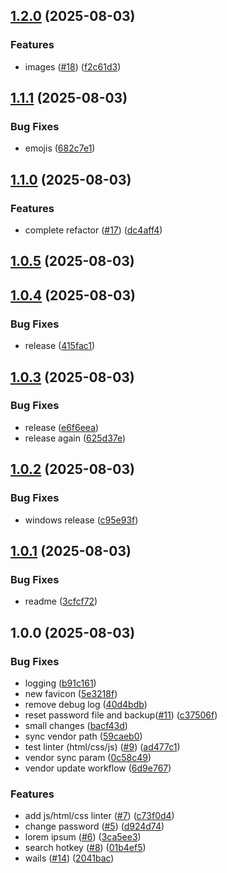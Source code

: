 ## [1.2.0](https://github.com/yggdrion/gote/compare/v1.1.1...v1.2.0) (2025-08-03)

### Features

* images ([#18](https://github.com/yggdrion/gote/issues/18)) ([f2c61d3](https://github.com/yggdrion/gote/commit/f2c61d376d87a52a6b54123649073ccfed9ba22e))

## [1.1.1](https://github.com/yggdrion/gote/compare/v1.1.0...v1.1.1) (2025-08-03)

### Bug Fixes

* emojis ([682c7e1](https://github.com/yggdrion/gote/commit/682c7e1a899cf132c3689526ec87c6ee660bed79))

## [1.1.0](https://github.com/yggdrion/gote/compare/v1.0.5...v1.1.0) (2025-08-03)

### Features

* complete refactor ([#17](https://github.com/yggdrion/gote/issues/17)) ([dc4aff4](https://github.com/yggdrion/gote/commit/dc4aff4d03fb4ffdcf754f129b9717b87d80a864))

## [1.0.5](https://github.com/yggdrion/gote/compare/v1.0.4...v1.0.5) (2025-08-03)

## [1.0.4](https://github.com/yggdrion/gote/compare/v1.0.3...v1.0.4) (2025-08-03)

### Bug Fixes

- release ([415fac1](https://github.com/yggdrion/gote/commit/415fac100dfbe505365ea27a64f92e16d6a34492))

## [1.0.3](https://github.com/yggdrion/gote/compare/v1.0.2...v1.0.3) (2025-08-03)

### Bug Fixes

- release ([e6f6eea](https://github.com/yggdrion/gote/commit/e6f6eeaccb51490924afc3ac388fe93142064713))
- release again ([625d37e](https://github.com/yggdrion/gote/commit/625d37e1b763fe55160649c9679c7b405f494894))

## [1.0.2](https://github.com/yggdrion/gote/compare/v1.0.1...v1.0.2) (2025-08-03)

### Bug Fixes

- windows release ([c95e93f](https://github.com/yggdrion/gote/commit/c95e93fb6a0309492fdf6e5eb4f44bfa3e3d05c0))

## [1.0.1](https://github.com/yggdrion/gote/compare/v1.0.0...v1.0.1) (2025-08-03)

### Bug Fixes

- readme ([3cfcf72](https://github.com/yggdrion/gote/commit/3cfcf72e249335ddf2af2cf8bd5a7bff8cb9e38a))

## 1.0.0 (2025-08-03)

### Bug Fixes

- logging ([b91c161](https://github.com/yggdrion/gote/commit/b91c16145d92d86a9e6463c6f7c619020395eb98))
- new favicon ([5e3218f](https://github.com/yggdrion/gote/commit/5e3218fff0620b883aefdff0db84769a037d5107))
- remove debug log ([40d4bdb](https://github.com/yggdrion/gote/commit/40d4bdb14389d6f71b0f156ff26b8240e39ef13f))
- reset password file and backup([#11](https://github.com/yggdrion/gote/issues/11)) ([c37506f](https://github.com/yggdrion/gote/commit/c37506ff256e306090f8f5ea3c868bcb28ee9c81))
- small changes ([bacf43d](https://github.com/yggdrion/gote/commit/bacf43d62f925660ad8be2f8011736cf0d1f5fc6))
- sync vendor path ([59caeb0](https://github.com/yggdrion/gote/commit/59caeb09f3e81e097278ab0a4f2218ff10ccaa2e))
- test linter (html/css/js) ([#9](https://github.com/yggdrion/gote/issues/9)) ([ad477c1](https://github.com/yggdrion/gote/commit/ad477c1179e7b867e01c4110507fe13ced92daeb))
- vendor sync param ([0c58c49](https://github.com/yggdrion/gote/commit/0c58c494447ba285ceb127538c2308e724db4f52))
- vendor update workflow ([6d9e767](https://github.com/yggdrion/gote/commit/6d9e767586091c0dc33c4484de1a66737ac9f3d4))

### Features

- add js/html/css linter ([#7](https://github.com/yggdrion/gote/issues/7)) ([c73f0d4](https://github.com/yggdrion/gote/commit/c73f0d47bb9615dd81dad8c9b67a32522467b9a7))
- change password ([#5](https://github.com/yggdrion/gote/issues/5)) ([d924d74](https://github.com/yggdrion/gote/commit/d924d744783769d74a4a3c552c666aba0f50f400))
- lorem ipsum ([#6](https://github.com/yggdrion/gote/issues/6)) ([3ca5ee3](https://github.com/yggdrion/gote/commit/3ca5ee322abf3f176c629828e5b03f62a8738fd6))
- search hotkey ([#8](https://github.com/yggdrion/gote/issues/8)) ([01b4ef5](https://github.com/yggdrion/gote/commit/01b4ef5643db870f143e5cfee818c4494b937cc2))
- wails ([#14](https://github.com/yggdrion/gote/issues/14)) ([2041bac](https://github.com/yggdrion/gote/commit/2041baccbe10cd46f5f2f0fe899ceca473089518))
